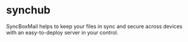 # synchub
SyncBoxMail helps to keep your files in sync and secure across devices with an easy-to-deploy server in your control.

